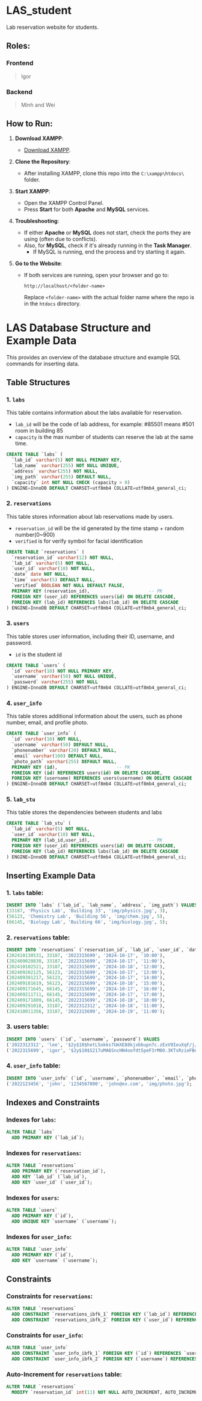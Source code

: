 # LAS_student
Lab reservation website for students.
## Roles:
### Frontend
> Igor
### Backend
> Minh and Wei

## How to Run:
1. **Download XAMPP**:  
   - [Download XAMPP](https://www.apachefriends.org/).
   
2. **Clone the Repository**:  
   - After installing XAMPP, clone this repo into the `C:\xampp\htdocs\` folder.

3. **Start XAMPP**:
   - Open the XAMPP Control Panel.
   - Press **Start** for both **Apache** and **MySQL** services.

4. **Troubleshooting**:
   - If either **Apache** or **MySQL** does not start, check the ports they are using (often due to conflicts).
   - Also, for **MySQL**, check if it's already running in the **Task Manager**.
     - If MySQL is running, end the process and try starting it again.

5. **Go to the Website**:
   - If both services are running, open your browser and go to:
     ```
     http://localhost/<folder-name>
     ```
     Replace `<folder-name>` with the actual folder name where the repo is in the `htdocs` directory.



# LAS Database Structure and Example Data

This provides an overview of the database structure and example SQL commands for inserting data.

## Table Structures

### 1. `labs`
This table contains information about the labs available for reservation.
* ``lab_id`` will be the code of lab address, for example: #85501 means #501 room in building 85
* ``capacity`` is the max number of students can reserve the lab at the same time.
```sql
CREATE TABLE `labs` (
  `lab_id` varchar(5) NOT NULL PRIMARY KEY,
  `lab_name` varchar(255) NOT NULL UNIQUE,
  `address` varchar(255) NOT NULL,
  `img_path` varchar(255) DEFAULT NULL,
  `capacity` int NOT NULL CHECK (capacity > 0)
) ENGINE=InnoDB DEFAULT CHARSET=utf8mb4 COLLATE=utf8mb4_general_ci;
```

### 2. `reservations`
This table stores information about lab reservations made by users.
* ``reservation_id`` will be the id generated by the time stamp + random number(0~900)
* ``verified`` is for verify symbol for facial identification
```sql
CREATE TABLE `reservations` (
  `reservation_id` varchar(12) NOT NULL,
  `lab_id` varchar(5) NOT NULL,
  `user_id` varchar(10) NOT NULL,
  `date` date NOT NULL,
  `time` varchar(5) DEFAULT NULL,
  `verified` BOOLEAN NOT NULL DEFAULT FALSE,
  PRIMARY KEY (reservation_id),         			 -- PK
  FOREIGN KEY (user_id) REFERENCES users(id) ON DELETE CASCADE,  
  FOREIGN KEY (lab_id) REFERENCES labs(lab_id) ON DELETE CASCADE
) ENGINE=InnoDB DEFAULT CHARSET=utf8mb4 COLLATE=utf8mb4_general_ci;
```

### 3. `users`
This table stores user information, including their ID, username, and password.
* ``id`` is the student id
```sql
CREATE TABLE `users` (
  `id` varchar(10) NOT NULL PRIMARY KEY,
  `username` varchar(50) NOT NULL UNIQUE,
  `password` varchar(255) NOT NULL
) ENGINE=InnoDB DEFAULT CHARSET=utf8mb4 COLLATE=utf8mb4_general_ci;
```

### 4. `user_info`
This table stores additional information about the users, such as phone number, email, and profile photo.
```sql
CREATE TABLE `user_info` (
  `id` varchar(10) NOT NULL,
  `username` varchar(50) DEFAULT NULL,
  `phonenumber` varchar(20) DEFAULT NULL,
  `email` varchar(100) DEFAULT NULL,
  `photo_path` varchar(255) DEFAULT NULL,
  PRIMARY KEY (id),         			 -- PK
  FOREIGN KEY (id) REFERENCES users(id) ON DELETE CASCADE,  
  FOREIGN KEY (username) REFERENCES users(username) ON DELETE CASCADE
) ENGINE=InnoDB DEFAULT CHARSET=utf8mb4 COLLATE=utf8mb4_general_ci;
```

### 5. `lab_stu`
This table stores the dependencies between students and labs
```sql
CREATE TABLE `lab_stu` (
  `lab_id` varchar(5) NOT NULL,
  `user_id` varchar(10) NOT NULL,
  PRIMARY KEY (lab_id,user_id),         			 -- PK
  FOREIGN KEY (user_id) REFERENCES users(id) ON DELETE CASCADE,  
  FOREIGN KEY (lab_id) REFERENCES labs(lab_id) ON DELETE CASCADE
) ENGINE=InnoDB DEFAULT CHARSET=utf8mb4 COLLATE=utf8mb4_general_ci;
```

## Inserting Example Data

### 1. `labs` table:
```sql
INSERT INTO `labs` (`lab_id`, `lab_name`, `address`, `img_path`) VALUES
(33187, 'Physics Lab', 'Building 33', 'img/physics.jpg', 3),
(56123, 'Chemistry Lab', 'Building 56', 'img/chem.jpg', 5),
(66145, 'Biology Lab', 'Building 66', 'img/biology.jpg', 5);
```

### 2. `reservations` table:
```sql
INSERT INTO `reservations` (`reservation_id`, `lab_id`, `user_id`, `date`, `time`) VALUES
(202410130531, 33187, '2022315699', '2024-10-17', '10:00'),
(202409020830, 33187, '2022315699', '2024-10-17', '11:00'),
(202410102521, 33187, '2022315699', '2024-10-18', '12:00'),
(202409202125, 56123, '2022315699', '2024-10-17', '13:00'),
(202409301217, 56123, '2022315699', '2024-10-17', '14:00'),
(202409181619, 56123, '2022315699', '2024-10-18', '15:00'),
(202409171645, 66145, '2022315699', '2024-10-17', '16:00'),
(202409211711, 66145, '2022315699', '2024-10-17', '17:00'),
(202409171809, 66145, '2022315699', '2024-10-18', '18:00'),
(202409291018, 33187, '2022312312', '2024-10-18', '11:00'),
(202410011356, 33187, '2022315699', '2024-10-19', '11:00');
```

### 3. users table:
```sql
INSERT INTO `users` (`id`, `username`, `password`) VALUES
('2022312312', 'lee', '$2y$10$hetL5okks7UmXE88kjxbbupn7c.zExV9IouXqF/j/ABLrwqrzEwpy'),
('2022315699', 'igor', '$2y$10$S217uMA6SncHN4oofdt5peF3rM0O.3KTsRzieFBePPXVL335X2W7K');
```

### 4. `user_info` table:
```sql
INSERT INTO `user_info` (`id`, `username`, `phonenumber`, `email`, `photo_path`) VALUES
('2022123456', 'john', '1234567890', 'john@ex.com', 'img/photo.jpg');
```

## Indexes and Constraints


### Indexes for `labs`:
```sql
ALTER TABLE `labs`
  ADD PRIMARY KEY (`lab_id`);
```
### Indexes for `reservations`:
```sql
ALTER TABLE `reservations`
  ADD PRIMARY KEY (`reservation_id`),
  ADD KEY `lab_id` (`lab_id`),
  ADD KEY `user_id` (`user_id`);
```
### Indexes for `users`:
```sql
ALTER TABLE `users`
  ADD PRIMARY KEY (`id`),
  ADD UNIQUE KEY `username` (`username`);
```
### Indexes for `user_info`:
```sql
ALTER TABLE `user_info`
  ADD PRIMARY KEY (`id`),
  ADD KEY `username` (`username`);
```

## Constraints
### Constraints for `reservations`:
```sql
ALTER TABLE `reservations`
  ADD CONSTRAINT `reservations_ibfk_1` FOREIGN KEY (`lab_id`) REFERENCES `labs` (`lab_id`) ON DELETE CASCADE,
  ADD CONSTRAINT `reservations_ibfk_2` FOREIGN KEY (`user_id`) REFERENCES `users` (`id`) ON DELETE CASCADE;
```
### Constraints for `user_info`:
```sql
ALTER TABLE `user_info`
  ADD CONSTRAINT `user_info_ibfk_1` FOREIGN KEY (`id`) REFERENCES `users` (`id`) ON DELETE CASCADE,
  ADD CONSTRAINT `user_info_ibfk_2` FOREIGN KEY (`username`) REFERENCES `users` (`username`) ON DELETE CASCADE;
```
### Auto-Increment for `reservations` table:
```sql
ALTER TABLE `reservations`
  MODIFY `reservation_id` int(11) NOT NULL AUTO_INCREMENT, AUTO_INCREMENT=24;
```


